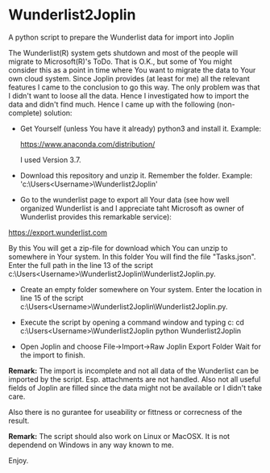 # Wunderlist2Joplin
 A python script to prepare the Wunderlist data for import into Joplin

The Wunderlist(R) system gets shutdown and most of the people will migrate to Microsoft(R)'s ToDo. That is O.K., but some of You might consider this as a point in time where You want to migrate the data to Your own cloud system. Since Joplin provides (at least for me) all the relevant features I came to the conclusion to go this way. The only problem was that I didn't want to loose all the data. Hence I investigated how to import the data and didn't find much. Hence I came up with the following (non-complete) solution:

* Get Yourself (unless You have it already) python3 and install it. Example:

  https://www.anaconda.com/distribution/
  
  I used Version 3.7.
* Download this repository and unzip it. Remember the folder. 
  Example: 'c:\Users\<Username>\Wunderlist2Joplin'
* Go to the wunderlist page to export all Your data (see how well organized Wunderlist is and I appreciate taht Microsoft as owner of Wunderlist provides this remarkable service):

https://export.wunderlist.com

By this You will get a zip-file for download which You can unzip to somewhere in Your system.
In this folder You will find the file "Tasks.json". Enter the full path in the line 13 of the script c:\Users\<Username>\Wunderlist2Joplin\Wunderlist2Joplin.py.
* Create an empty folder somewhere on Your system. Enter the location in line 15 of the script c:\Users\<Username>\Wunderlist2Joplin\Wunderlist2Joplin.py.

* Execute the script by opening a command window and typing
  c: <Ret>
  cd  c:\Users\<Username>\Wunderlist2Joplin<Ret>
  python Wunderlist2Joplin<Ret>

* Open Joplin and choose File->Import->Raw Joplin Export Folder
 Wait for the import to finish.


**Remark:**
The import is incomplete and not all data of the Wunderlist can be imported by the script. Esp. attachments are not handled. Also not all useful fields of Joplin are filled since the data might not be available or I didn't take care.

Also there is no gurantee for useability or fittness or correcness of the result.

**Remark:**
The script should also work on Linux or MacOSX. It is not dependend on Windows in any way known to me. 

Enjoy.
